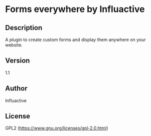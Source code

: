 # Forms everywhere by Influactive

## Description

A plugin to create custom forms and display them anywhere on your website.

## Version

1.1

## Author

Influactive

## License

GPL2 (https://www.gnu.org/licenses/gpl-2.0.html)
